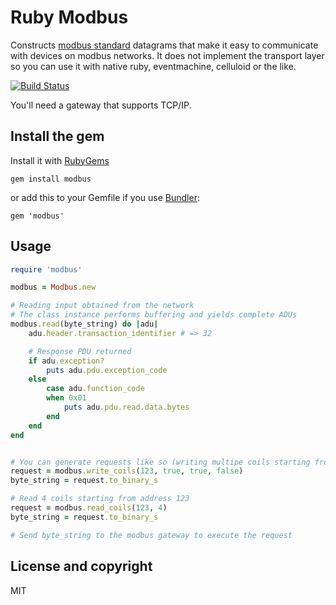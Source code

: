 # Ruby Modbus

Constructs [modbus standard](http://www.modbus.org/specs.php) datagrams that make it easy to communicate with devices on modbus networks.
It does not implement the transport layer so you can use it with native ruby, eventmachine, celluloid or the like.

[![Build Status](https://travis-ci.org/acaprojects/ruby-modbus.svg?branch=master)](https://travis-ci.org/acaprojects/ruby-modbus)

You'll need a gateway that supports TCP/IP.


## Install the gem

Install it with [RubyGems](https://rubygems.org/)

    gem install modbus

or add this to your Gemfile if you use [Bundler](http://gembundler.com/):

    gem 'modbus'



## Usage

```ruby
require 'modbus'

modbus = Modbus.new

# Reading input obtained from the network
# The class instance performs buffering and yields complete ADUs
modbus.read(byte_string) do |adu|
    adu.header.transaction_identifier # => 32

    # Response PDU returned
    if adu.exception?
        puts adu.pdu.exception_code
    else
        case adu.function_code
        when 0x01
            puts adu.pdu.read.data.bytes
        end
    end
end


# You can generate requests like so (writing multipe coils starting from 123)
request = modbus.write_coils(123, true, true, false)
byte_string = request.to_binary_s

# Read 4 coils starting from address 123
request = modbus.read_coils(123, 4)
byte_string = request.to_binary_s

# Send byte_string to the modbus gateway to execute the request

```


## License and copyright

MIT
